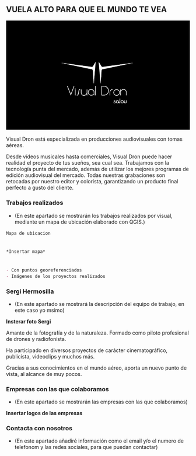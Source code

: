 ## VUELA ALTO PARA QUE EL MUNDO TE VEA

![Image text](imagenes/VDS.jpg)

Visual Dron está especializada en producciones audiovisuales con tomas aéreas.

Desde vídeos musicales hasta comerciales, Visual Dron puede hacer realidad el proyecto de tus sueños, sea cual sea. Trabajamos con la tecnología punta del mercado, además de utilizar los mejores programas de edición audiovisual del mercado. Todas nuestras grabaciones son retocadas por nuestro editor y colorista, garantizando un producto final perfecto a gusto del cliente.

### Trabajos realizados

- (En este apartado se mostrarán los trabajos realizados por visual, mediante un mapa de ubicación elaborado con QGIS.)

```markdown
Mapa de ubicacion


*Insertar mapa*


- Con puntos georeferenciados
- Imágenes de los proyectos realizados

```
### Sergi Hermosilla

- (En este apartado se mostrará la descripción del equipo de trabajo, en este caso yo msimo)


**Insterar foto Sergi**


Amante de la fotografía y de la naturaleza. Formado como piloto profesional de drones y radiofonista.

Ha participado en diversos proyectos de carácter cinematográfico, publicista, videoclips y muchos más.

Gracias a sus conocimientos en el mundo aéreo, aporta un nuevo punto de vista, al alcance de muy pocos.


### Empresas con las que colaboramos

- (En este apartado se mostrarán las empresas con las que colaboramos)

**Insertar logos de las empresas**

### Contacta con nosotros

- (En este apartado añadiré información como el email y/o el numero de telefonom y las redes sociales, para que puedan contactar)
